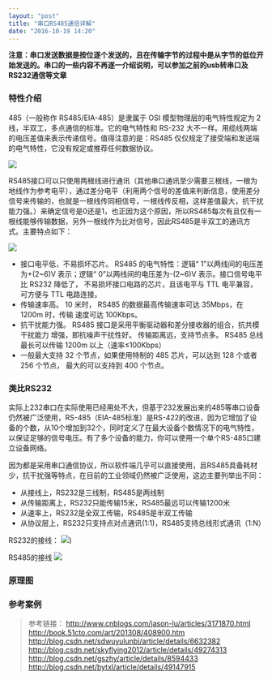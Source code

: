 ```yaml
---
layout: "post"
title: "串口RS485通信详解"
date: "2016-10-19 14:20"
---
```


**注意：串口发送数据是按位逐个发送的，且在传输字节的过程中是从字节的低位开始发送的。串口的一些内容不再逐一介绍说明，可以参加之前的usb转串口及RS232通信等文章**

### 特性介绍

485（一般称作 RS485/EIA-485）是隶属于 OSI 模型物理层的电气特性规定为 2 线，半双工，多点通信的标准。它的电气特性和 RS-232 大不一样。用缆线两端的电压差值来表示传递信号。值得注意的是：RS485 仅仅规定了接受端和发送端的电气特性，它没有规定或推荐任何数据协议。

![](https://github.com/noparkinghere/noparkinghere.github.io/raw/master/_pic/2016-10-19-%E4%B8%B2%E5%8F%A3RS485%E9%80%9A%E4%BF%A1%E8%AF%A6%E8%A7%A3/1.jpg)

RS485接口可以只使用两根线进行通讯（其他串口通讯至少需要三根线，一根为地线作为参考电平），通过差分电平（利用两个信号的差值来判断信息，使用差分信号来传输的，也就是一根线传同相信号，一根线传反相，这样差值最大，抗干扰能力强。）来确定信号是0还是1，也正因为这个原因，所以RS485每次有且仅有一根线能够传输数据，另外一根线作为比对信号，因此RS485是半双工的通讯方式。主要特点如下：

![](https://github.com/noparkinghere/noparkinghere.github.io/raw/master/_pic/2016-10-19-%E4%B8%B2%E5%8F%A3RS485%E9%80%9A%E4%BF%A1%E8%AF%A6%E8%A7%A3/2.jpg)

- 接口电平低，不易损坏芯片。 RS485 的电气特性：逻辑“ 1”以两线间的电压差为+(2~6)V
表示；逻辑“ 0”以两线间的电压差为-(2~6)V 表示。接口信号电平比 RS232 降低了，
不易损坏接口电路的芯片，且该电平与 TTL 电平兼容，可方便与 TTL 电路连接。
- 传输速率高。 10 米时， RS485 的数据最高传输速率可达 35Mbps，在 1200m 时，传输
速度可达 100Kbps。
- 抗干扰能力强。 RS485 接口是采用平衡驱动器和差分接收器的组合，抗共模干扰能力
增强，即抗噪声干扰性好。 传输距离远，支持节点多。 RS485 总线最长可以传输 1200m
以上（速率≤100Kbps）
- 一般最大支持 32 个节点，如果使用特制的 485 芯片，可以达到 128 个或者 256 个节点，
最大的可以支持到 400 个节点。

<!-- more -->


### 类比RS232

实际上232串口在实际使用已经用处不大，但基于232发展出来的485等串口设备仍然被广泛使用，RS-485（EIA-485标准）是RS-422的改进，因为它增加了设备的个数，从10个增加到32个，同时定义了在最大设备个数情况下的电气特性，以保证足够的信号电压。有了多个设备的能力，你可以使用一个单个RS-485口建立设备网络。

因为都是采用串口通信协议，所以软件端几乎可以直接使用，且RS485具备耗材少，抗干扰强等特点，在目前的工业领域仍然被广泛使用，这边主要列举出不同：

- 从接线上，RS232是三线制，RS485是两线制
- 从传输距离上，RS232只能传输15米，RS485最远可以传输1200米
- 从速率上，RS232是全双工传输，RS485是半双工传输
- 从协议层上，RS232只支持点对点通讯(1:1)，RS485支持总线形式通讯（1:N）


RS232的接线：
![](https://github.com/noparkinghere/noparkinghere.github.io/raw/master/_pic/2016-10-19-%E4%B8%B2%E5%8F%A3RS485%E9%80%9A%E4%BF%A1%E8%AF%A6%E8%A7%A3/3.jpg))

RS485的接线
![](https://github.com/noparkinghere/noparkinghere.github.io/raw/master/_pic/2016-10-19-%E4%B8%B2%E5%8F%A3RS485%E9%80%9A%E4%BF%A1%E8%AF%A6%E8%A7%A3/4.jpg)




### 原理图




### 参考案例




> 参考链接：
> http://www.cnblogs.com/jason-lu/articles/3171870.html
> http://book.51cto.com/art/201308/408900.htm
> http://blog.csdn.net/sdwuyulunbi/article/details/6632382
> http://blog.csdn.net/skyflying2012/article/details/49274313
> http://blog.csdn.net/gszhy/article/details/8594433
> http://blog.csdn.net/bytxl/article/details/49147915
